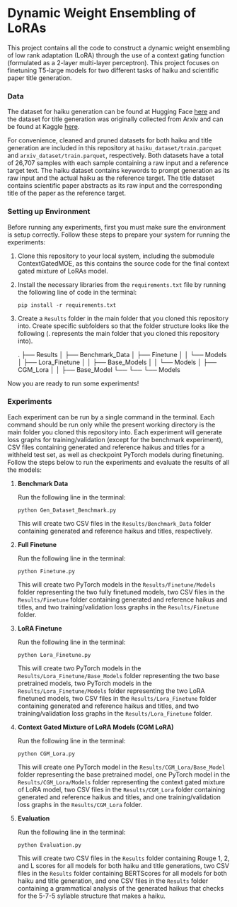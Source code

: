 # Dynamic Weight Ensembling of LoRAs

This project contains all the code to construct a dynamic weight ensembling of low rank adaptation (LoRA) through the use of a context gating function (formulated as a 2-layer multi-layer perceptron). This project focuses on finetuning T5-large models for two different tasks of haiku and scientific paper title generation.

### Data

The dataset for haiku generation can be found at Hugging Face [here](https://huggingface.co/datasets/statworx/haiku) and the dataset for title generation was originally collected from Arxiv and can be found at Kaggle [here](https://www.kaggle.com/datasets/spsayakpaul/arxiv-paper-abstracts/code).

For convenience, cleaned and pruned datasets for both haiku and title generation are included in this repository at ```haiku_dataset/train.parquet``` and ```arxiv_dataset/train.parquet```, respectively. Both datasets have a total of 26,707 samples with each sample containing a raw input and a reference target text. The haiku dataset contains keywords to prompt generation as its raw input and the actual haiku as the reference target. The title dataset contains scientific paper abstracts as its raw input and the corresponding title of the paper as the reference target.

### Setting up Environment

Before running any experiments, first you must make sure the environment is setup correctly. Follow these steps to prepare your system for running the experiments:

1. Clone this repository to your local system, including the submodule ContextGatedMOE, as this contains the source code for the final context gated mixture of LoRAs model.

2. Install the necessary libraries from the ```requirements.txt``` file by running the following line of code in the  terminal:

   ```pip install -r requirements.txt```

3. Create a ```Results``` folder in the main folder that you cloned this repository into. Create specific subfolders so that the folder structure looks like the following (. represents the main folder that you cloned this repository into).

    .
    ├── Results
    │   ├── Benchmark_Data
    │   ├── Finetune
    │   │   └── Models
    │   ├── Lora_Finetune
    │   │   ├── Base_Models
    │   │   └── Models
    │   ├── CGM_Lora
    │   │   ├── Base_Model
    └── └── └── Models

Now you are ready to run some experiments!

### Experiments

Each experiment can be run by a single command in the terminal. Each command should be run only while the present working directory is the main folder you cloned this repository into. Each experiment will generate loss graphs for training/validation (except for the benchmark experiment), CSV files containing generated and reference haikus and titles for a withheld test set, as well as checkpoint PyTorch models during finetuning. Follow the steps below to run the experiments and evaluate the results of all the models:

1. **Benchmark Data**

   Run the following line in the terminal:

   ```python Gen_Dataset_Benchmark.py```

   This will create two CSV files in the ```Results/Benchmark_Data``` folder containing generated and reference haikus and titles, respectively.

2. **Full Finetune**

   Run the following line in the terminal:

   ```python Finetune.py```

   This will create two PyTorch models in the ```Results/Finetune/Models``` folder representing the two fully finetuned models, two CSV files in the ```Results/Finetune``` folder containing generated and reference haikus and titles, and two training/validation loss graphs in the ```Results/Finetune``` folder.

3. **LoRA Finetune**

   Run the following line in the terminal:

   ```python Lora_Finetune.py```

   This will create two PyTorch models in the ```Results/Lora_Finetune/Base_Models``` folder representing the two base pretrained models, two PyTorch models in the ```Results/Lora_Finetune/Models``` folder representing the two LoRA finetuned models, two CSV files in the ```Results/Lora_Finetune``` folder containing generated and reference haikus and titles, and two training/validation loss graphs in the ```Results/Lora_Finetune``` folder.

4. **Context Gated Mixture of LoRA Models (CGM LoRA)**

   Run the following line in the terminal:

   ```python CGM_Lora.py```

   This will create one PyTorch model in the ```Results/CGM_Lora/Base_Model``` folder representing the base pretrained model, one PyTorch model in the ```Results/CGM_Lora/Models``` folder representing the context gated mixture of LoRA model, two CSV files in the ```Results/CGM_Lora``` folder containing generated and reference haikus and titles, and one training/validation loss graphs in the ```Results/CGM_Lora``` folder.

5. **Evaluation**

   Run the following line in the terminal:

   ```python Evaluation.py```

   This will create two CSV files in the ```Results``` folder containing Rouge 1, 2, and L scores for all models for both haiku and title generations, two CSV files in the ```Results``` folder containing BERTScores for all models for both haiku and title generation, and one CSV files in the ```Results``` folder containing a grammatical analysis of the generated haikus that checks for the 5-7-5 syllable structure that makes a haiku.
